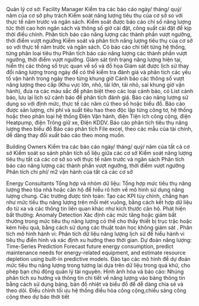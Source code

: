 
Quản lý cơ sở: Facility Manager
Kiểm tra các báo cáo ngày/ tháng/ quý/ năm của cơ sở phụ trách
Kiểm soát năng lượng tiêu thụ của cơ sở so với thực tế năm trước và ngân sách.
Kiểm soát được báo cáo chỉ số năng lượng tức thời cao hơn ngân sách và thông số giờ cài đặt, công suất cài đặt để kịp thời điều chỉnh.
Phân tích báo cáo năng lượng các thành phần vượt ngưỡng, thời điểm vượt ngưỡng
Kiểm soát và phân tích năng lượng tiêu thụ của cơ sở so với thực tế năm trước và ngân sách. Có báo cáo chi tiết từng hệ thống, từng phân loại tiêu thụ
Phân tích báo cáo năng lượng các thành phần vượt ngưỡng, thời điểm vượt ngưỡng.
Giám sát tình trạng năng lượng hiện tại, hiển thị các thông số trực quan về số và đồ họa
Giám sát được lịch sử thay đổi năng lượng trong ngày để có thể kiểm tra đánh giá và phân tích các yếu tố vận hành trong ngày theo từng khung giờ
Cảnh báo các thông số vượt năng lượng theo cấp (Khu vực lớn, nhỏ, tải lớn, tải nhỏ, sai khung giờ vận hành), đưa ra các màu sắc để phân biệt theo các loại cảnh báo, có List cảnh báo, lưu lại lịch sử cảnh báo để phân tích đánh giá.
Báo cáo năng lượng sử dụng so với định mức, thực tế các năm cũ theo số hoặc biểu đồ.
Báo cáo được sản lượng, chi phí và suất tiêu hao theo độc lập từng công tơ, hệ thống hoặc theo phân loại hệ thống Điện Vận hành, điện Tiện ích công cộng, điện Heatpump, điện Trông giữ xe, Điện KDDV.
Báo cáo phân tích tiêu thụ năng lượng theo biểu đồ
Báo cáo phân tích File excel, theo các mẫu của tài chính, dễ dàng thay đổi xuất báo cáo theo mong muốn.

Building Owners
Kiểm tra các báo cáo ngày/ tháng/ quý/ năm của tất cả cơ sở
Kiểm soát so sánh phân tích số liệu giữa các cơ sở
Kiểm soát năng lượng tiêu thụ tất cả các cơ sở so với thực tế năm trước và ngân sách
Phân tích báo cáo năng lượng các thành phần vượt ngưỡng, thời điểm vượt ngưỡng 
Phân tích chi phí/ m2 vận hành của tất cả các cơ sở 

Energy Consultants
Tổng hợp và nhóm dữ liệu:
Tổng hợp mức tiêu thụ năng lượng theo tòa nhà hoặc căn hộ để hiểu rõ hơn về mô hình sử dụng năng lượng chung. 
Các trường được tính toán:
Tạo các KPI tùy chỉnh, chẳng hạn như mức tiêu thụ năng lượng trên mỗi mét vuông, bằng cách kết hợp dữ liệu đo từ xa và các thông tin liên quan khác như kích thước căn hộ. 
Phát hiện bất thường: Anomaly Detection
Xác định các mức tăng hoặc giảm bất thường trong mức tiêu thụ năng lượng có thể cho thấy thiết bị trục trặc hoặc kém hiệu quả, bằng cách sử dụng các thuật toán học không giám sát . 
Phân tích mô hình hành vi:
Phân tích dữ liệu năng lượng lịch sử để hiểu hành vi tiêu thụ điển hình và xác định xu hướng theo thời gian. 
Dự đoán năng lượng: Time-Series Prediction
Forecast future energy consumption, predict maintenance needs for energy-related equipment, and estimate resource depletion using built-in predictive models. 
Đào tạo các mô hình để dự đoán mức tiêu thụ năng lượng trong tương lai dựa trên dữ liệu trong quá khứ, cho phép bạn chủ động quản lý tài nguyên. 
Hình ảnh hóa và báo cáo:
Nhúng phân tích xu hướng và thông tin chi tiết về năng lượng vào bảng thông tin bằng cách sử dụng bảng, bản đồ nhiệt và biểu đồ để dễ dàng chia sẻ và theo dõi. 
Điều chỉnh tối ưu hệ thống điều hòa công cộng,chiếu sáng công cộng theo dự báo thời tiết	